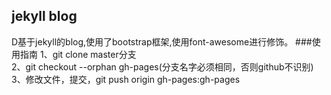 jekyll blog
--------------
D基于jekyll的blog,使用了bootstrap框架,使用font-awesome进行修饰。
###使用指南
1、git clone master分支   
2、git checkout --orphan gh-pages(分支名字必须相同，否则github不识别)   
3、修改文件，提交，git push origin gh-pages:gh-pages

